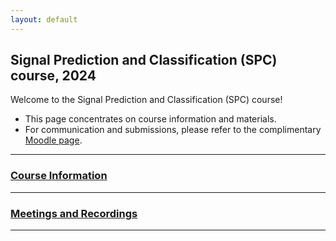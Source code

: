 ```yaml
---
layout: default
---
```


## Signal Prediction and Classification (SPC) course, 2024
Welcome to the Signal Prediction and Classification (SPC) course! 
* This page concentrates on course information and materials. 
* For communication and submissions, please refer to the complimentary [Moodle page](https://moodle.sce.ac.il/course/view.php?id=29198).

---

### [Course Information](/suppl/ts2/ts2_info2024)

---

### [Meetings and Recordings](/suppl/ts2/ts2_meetings2024)

---

